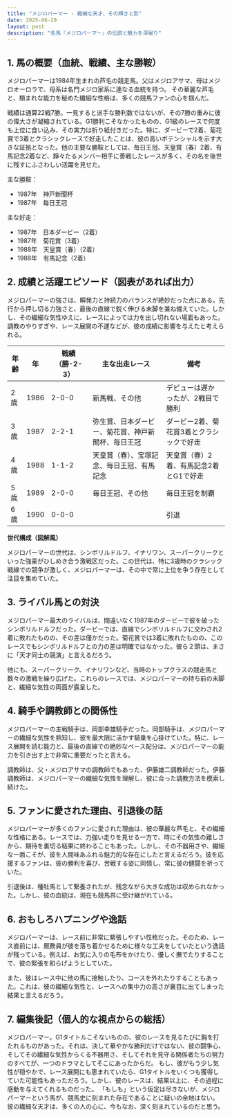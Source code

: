 ```yaml
---
title: "メジロパーマー - 繊細な天才、その輝きと影"
date: 2025-06-29
layout: post
description: "名馬『メジロパーマー』の伝説と魅力を深堀り"
---
```


## 1. 馬の概要（血統、戦績、主な勝鞍）

メジロパーマーは1984年生まれの芦毛の競走馬。父はメジロアサマ、母はメジロオーロラで、母系は名門メジロ家系に連なる血統を持つ。  その華麗な芦毛と、類まれな能力を秘めた繊細な性格は、多くの競馬ファンの心を掴んだ。

戦績は通算22戦7勝。一見すると派手な勝利数ではないが、その7勝の重みに彼の偉大さが凝縮されている。G1勝利こそなかったものの、G1級のレースで何度も上位に食い込み、その実力は折り紙付きだった。特に、ダービーで2着、菊花賞で3着とクラシックレースで好走したことは、彼の高いポテンシャルを示す大きな証拠となった。他の主要な勝鞍としては、毎日王冠、天皇賞（春）2着、有馬記念2着など、錚々たるメンバー相手に善戦したレースが多く、その名を後世に残すにふさわしい活躍を見せた。

主な勝鞍：
* 1987年　神戸新聞杯
* 1987年　毎日王冠

主な好走：
* 1987年　日本ダービー（2着）
* 1987年　菊花賞（3着）
* 1988年　天皇賞（春）（2着）
* 1988年　有馬記念（2着）


## 2. 成績と活躍エピソード（図表があれば出力）

メジロパーマーの強さは、瞬発力と持続力のバランスが絶妙だった点にある。先行から押し切る力強さと、最後の直線で鋭く伸びる末脚を兼ね備えていた。しかし、その繊細な気性ゆえに、レースによっては力を出し切れない場面もあった。調教のやりすぎや、レース展開の不運などが、彼の成績に影響を与えたと考えられる。

| 年齢 | 年 | 戦績（勝-2-3）| 主な出走レース | 備考 |
|---|---|---|---|---|
| 2歳 | 1986 | 2-0-0 | 新馬戦、その他 |  デビューは遅かったが、2戦目で勝利 |
| 3歳 | 1987 | 2-2-1 |  弥生賞、日本ダービー、菊花賞、神戸新聞杯、毎日王冠 | ダービー2着、菊花賞3着とクラシックで好走 |
| 4歳 | 1988 | 1-1-2 |  天皇賞（春）、宝塚記念、毎日王冠、有馬記念 | 天皇賞（春）2着、有馬記念2着とG1で好走 |
| 5歳 | 1989 | 2-0-0 |  毎日王冠、その他 |  毎日王冠を制覇 |
| 6歳 | 1990 | 0-0-0 |  |  引退 |


**世代構成（図解風）**

メジロパーマーの世代は、シンボリルドルフ、イナリワン、スーパークリークといった強豪がひしめき合う激戦区だった。この世代は、特に3歳時のクラシック戦線での競争が激しく、メジロパーマーは、その中で常に上位を争う存在として注目を集めていた。


## 3. ライバル馬との対決

メジロパーマー最大のライバルは、間違いなく1987年のダービーで彼を破ったシンボリルドルフだった。ダービーでは、直線でシンボリルドルフに交わされ2着に敗れたものの、その差は僅かだった。菊花賞では3着に敗れたものの、このレースでもシンボリルドルフとの力の差は明確ではなかった。彼ら２頭は、まさに「天才同士の競演」と言えるだろう。

他にも、スーパークリーク、イナリワンなど、当時のトップクラスの競走馬と数々の激戦を繰り広げた。これらのレースでは、メジロパーマーの持ち前の末脚と、繊細な気性の両面が露呈した。


## 4. 騎手や調教師との関係性

メジロパーマーの主戦騎手は、岡部幸雄騎手だった。岡部騎手は、メジロパーマーの繊細な気性を熟知し、彼を最大限に活かす騎乗を心掛けていた。特に、レース展開を読む能力と、最後の直線での絶妙なペース配分は、メジロパーマーの能力を引き出す上で非常に重要だったと言える。

調教師は、父・メジロアサマの調教師でもあった、伊藤雄二調教師だった。伊藤調教師は、メジロパーマーの繊細な気性を理解し、彼に合った調教方法を模索し続けた。


## 5. ファンに愛された理由、引退後の話

メジロパーマーが多くのファンに愛された理由は、彼の華麗な芦毛と、その繊細な性格にある。レースでは、力強い走りを見せる一方で、時にその気性の難しさから、期待を裏切る結果に終わることもあった。しかし、その不器用さや、繊細な一面こそが、彼を人間味あふれる魅力的な存在にしたと言えるだろう。彼を応援するファンは、彼の勝利を喜び、苦戦する姿に同情し、常に彼の健闘を祈っていた。

引退後は、種牡馬として繋養されたが、残念ながら大きな成功は収められなかった。しかし、彼の血統は、現在も競馬界に受け継がれている。


## 6. おもしろハプニングや逸話

メジロパーマーは、レース前に非常に緊張しやすい性格だった。そのため、レース直前には、厩務員が彼を落ち着かせるために様々な工夫をしていたという逸話が残っている。例えば、お気に入りの毛布をかけたり、優しく撫でたりすることで、彼の緊張を和らげようとしていた。

また、彼はレース中に他の馬に接触したり、コースを外れたりすることもあった。これは、彼の繊細な気性と、レースへの集中力の高さが裏目に出てしまった結果と言えるだろう。


## 7. 編集後記（個人的な視点からの総括）

メジロパーマー。G1タイトルこそないものの、彼のレースを見るたびに胸を打たれるものがあった。それは、決して華やかな勝利だけではない、彼の闘争心、そしてその繊細な気性からくる不器用さ、そしてそれを見守る関係者たちの努力のすべてが、一つのドラマとしてそこにあったからだ。  もし、彼がもう少し気性が穏やかで、レース展開にも恵まれていたら、G1タイトルをいくつも獲得していた可能性もあっただろう。しかし、彼のレースは、結果以上に、その過程に感動を与えてくれるものだった。  「もしも」という仮定は尽きないが、メジロパーマーという馬が、競馬史に刻まれた存在であることに疑いの余地はない。  彼の繊細な天才は、多くの人の心に、今もなお、深く刻まれているのだと思う。
